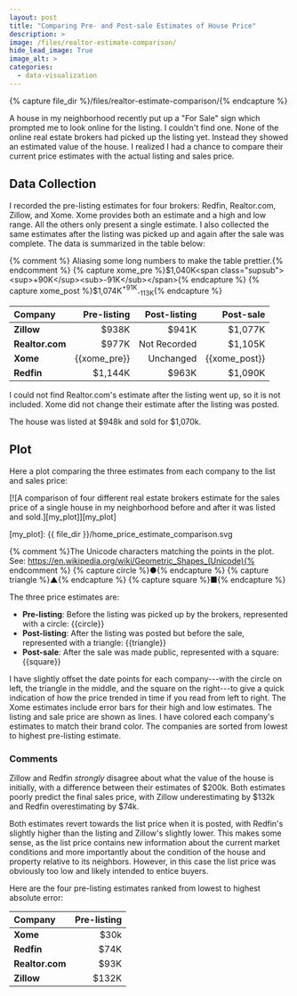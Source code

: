 ```yaml
---
layout: post
title: "Comparing Pre- and Post-sale Estimates of House Price"
description: >
image: /files/realtor-estimate-comparison/
hide_lead_image: True
image_alt: >
categories:
  - data-visualization
---
```


{% capture file_dir %}/files/realtor-estimate-comparison/{% endcapture %}


A house in my neighborhood recently put up a "For Sale" sign which prompted me
to look online for the listing. I couldn't find one. None of the online real
estate brokers had picked up the listing yet. Instead they showed an estimated
value of the house. I realized I had a chance to compare their current price
estimates with the actual listing and sales price.

## Data Collection

I recorded the pre-listing estimates for four brokers: Redfin, Realtor.com,
Zillow, and Xome. Xome provides both an estimate and a high and low range. All
the others only present a single estimate. I also collected the same estimates
after the listing was picked up and again after the sale was complete. The
data is summarized in the table below:

{% comment %} Aliasing some long numbers to make the table prettier.{% endcomment %}
{% capture xome_pre %}$1,040K<span class="supsub"><sup>+90K</sup><sub>-91K</sub></span>{% endcapture %}
{% capture xome_post %}$1,074K<span class="supsub"><sup>+91K</sup><sub>-113K</sub></span>{% endcapture %}

| Company         |  Pre-listing | Post-listing |     Post-sale |
|:----------------|-------------:|-------------:|--------------:|
| **Zillow**      |        $938K |        $941K |       $1,077K |
| **Realtor.com** |        $977K | Not Recorded |       $1,105K |
| **Xome**        | {{xome_pre}} |    Unchanged | {{xome_post}} |
| **Redfin**      |      $1,144K |        $963K |       $1,090K |


I could not find Realtor.com's estimate after the listing went up, so it is
not included. Xome did not change their estimate after the listing was posted.

The house was listed at $948k and sold for $1,070k.

## Plot

Here a plot comparing the three estimates from each company to the list and
sales price:

[![A comparison of four different real estate brokers estimate for the sales
price of a single house in my neighborhood before and after it was listed and
sold.][my_plot]][my_plot]

[my_plot]: {{ file_dir }}/home_price_estimate_comparison.svg

{% comment %}The Unicode characters matching the points in the plot. See:
https://en.wikipedia.org/wiki/Geometric_Shapes_(Unicode){% endcomment %}
{% capture circle %}&#x25CF;{% endcapture %}
{% capture triangle %}&#x25B2;{% endcapture %}
{% capture square %}&#x25A0;{% endcapture %}

The three price estimates are:

- **Pre-listing**: Before the listing was picked up by the brokers,
   represented with a circle: {{circle}}
- **Post-listing**: After the listing was posted but before the sale,
   represented with a triangle: {{triangle}}
- **Post-sale**: After the sale was made public, represented with a square:
   {{square}}

I have slightly offset the date points for each company---with the circle on
left, the triangle in the middle, and the square on the right---to give a
quick indication of how the price trended in time if you read from left to
right. The Xome estimates include error bars for their high and low estimates.
The listing and sale price are shown as lines. I have colored each company's
estimates to match their brand color. The companies are sorted from lowest to
highest pre-listing estimate.

### Comments

Zillow and Redfin _strongly_ disagree about what the value of the house is
initially, with a difference between their estimates of $200k. Both estimates
poorly predict the final sales price, with Zillow underestimating by $132k and
Redfin overestimating by $74k.

Both estimates revert towards the list price when it is posted, with Redfin's
slightly higher than the listing and Zillow's slightly lower. This makes some
sense, as the list price contains new information about the current market
conditions and more importantly about the condition of the house and property
relative to its neighbors. However, in this case the list price was obviously
too low and likely intended to entice buyers.

Here are the four pre-listing estimates ranked from lowest to highest absolute
error:

| Company         |  Pre-listing |
|:----------------|-------------:|
| **Xome**        |         $30k |
| **Redfin**      |         $74K |
| **Realtor.com** |         $93K |
| **Zillow**      |        $132K |
